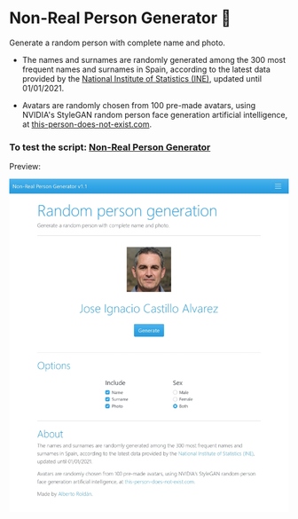 # Non-Real Person Generator 👤
Generate a random person with complete name and photo.
- The names and surnames are randomly generated among the 300 most frequent names and surnames in Spain, according to the latest data provided by the [National Institute of Statistics (INE)](https://www.ine.es/), updated until 01/01/2021.

- Avatars are randomly chosen from 100 pre-made avatars, using NVIDIA's StyleGAN random person face generation artificial intelligence, at [this-person-does-not-exist.com](https://this-person-does-not-exist.com/en).

### To test the script: [Non-Real Person Generator](https://albertoroldan11.github.io/non-real-person-generator)
Preview:
<p align="center">
<img src="preview.jpg"
  alt="Preview"
  width="600">
</p>
